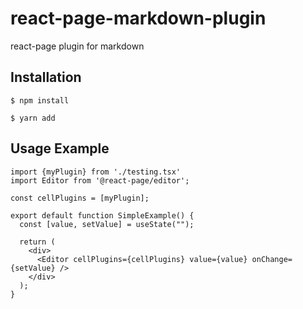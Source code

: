 # react-page-markdown-plugin
react-page plugin for markdown

## Installation

```
$ npm install
```


```
$ yarn add 
```


## Usage Example

```
import {myPlugin} from './testing.tsx'
import Editor from '@react-page/editor';

const cellPlugins = [myPlugin];

export default function SimpleExample() {
  const [value, setValue] = useState("");

  return (
    <div>
      <Editor cellPlugins={cellPlugins} value={value} onChange={setValue} />
    </div>
  );
}

```


